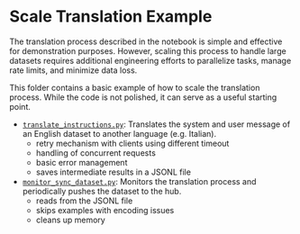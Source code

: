 # Scale Translation Example

The translation process described in the notebook is simple and effective for demonstration purposes. However, scaling this process to handle large datasets requires additional engineering efforts to parallelize tasks, manage rate limits, and minimize data loss.

This folder contains a basic example of how to scale the translation process. While the code is not polished, it can serve as a useful starting point.

- [`translate_instructions.py`](translate_instructions.py): Translates the system and user message of an English dataset to another language (e.g. Italian).
  - retry mechanism with clients using different timeout
  - handling of concurrent requests
  - basic error management
  - saves intermediate results in a JSONL file
- [`monitor_sync_dataset.py`](monitor_sync_dataset.py): Monitors the translation process and periodically pushes the dataset to the hub.
  - reads from the JSONL file
  - skips examples with encoding issues
  - cleans up memory


